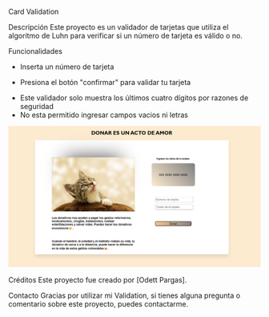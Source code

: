 Card Validation

Descripción
Este proyecto es un validador de tarjetas que utiliza el algoritmo de Luhn para verificar si un número de tarjeta es válido o no.

Funcionalidades
- Inserta un número de tarjeta
+ Presiona el botón "confirmar" para validar tu tarjeta
- Este validador solo muestra los últimos cuatro dígitos por razones de seguridad
- No esta permitido ingresar campos vacios ni letras
<img src="card-validation.png">

Créditos
Este proyecto fue creado por [Odett Pargas].

Contacto
Gracias por utilizar mi Validation, si tienes alguna pregunta o comentario sobre este proyecto, puedes contactarme.
